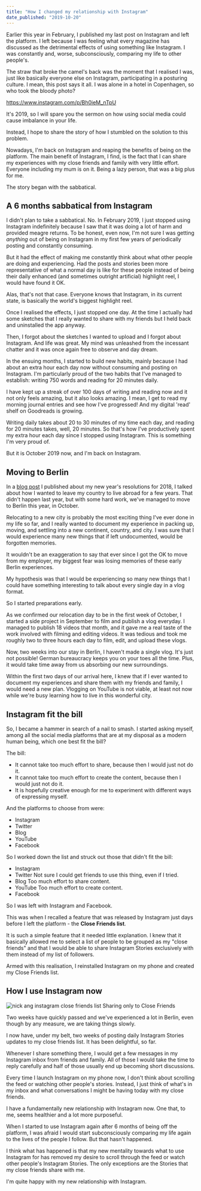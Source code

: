 ```yaml
---
title: "How I changed my relationship with Instagram"
date_published: "2019-10-20"
---
```


Earlier this year in February, I published my last post on Instagram and left the platform. I left because I was feeling what every magazine has discussed as the detrimental effects of using something like Instagram. I was constantly and, worse, subconsciously, comparing my life to other people's.

The straw that broke the camel's back was the moment that I realised I was, just like basically everyone else on Instagram, participating in a posturing culture. I mean, this post says it all. I was alone in a hotel in Copenhagen, so who took the bloody photo?

https://www.instagram.com/p/Bh0ieM_nTpU

It's 2019, so I will spare you the sermon on how using social media could cause imbalance in your life.

Instead, I hope to share the story of how I stumbled on the solution to this problem.

Nowadays, I'm back on Instagram and reaping the benefits of being on the platform. The main benefit of Instagram, I find, is the fact that I can share my experiences with my close friends and family with very little effort. Everyone including my mum is on it. Being a lazy person, that was a big plus for me.

The story began with the sabbatical.

## A 6 months sabbatical from Instagram

I didn't plan to take a sabbatical. No. In February 2019, I just stopped using Instagram indefinitely because I saw that it was doing a lot of harm and provided meagre returns. To be honest, even now, I'm not sure I was getting _anything_ out of being on Instagram in my first few years of periodically posting and constantly consuming.

But it had the effect of making me constantly think about what other people are doing and experiencing. Had the posts and stories been more representative of what a normal day is like for these people instead of being their daily enhanced (and sometimes outright artificial) highlight reel, I would have found it OK.

Alas, that's not that case. Everyone knows that Instagram, in its current state, is basically the world's biggest highlight reel.

Once I realised the effects, I just stopped one day. At the time I actually had some sketches that I really wanted to share with my friends but I held back and uninstalled the app anyway.

Then, I forgot about the sketches I wanted to upload and I forgot about Instagram. And life was great. My mind was unleashed from the incessant chatter and it was once again free to observe and day dream.

In the ensuing months, I started to build new habits, mainly because I had about an extra hour each day now without consuming and posting on Instagram. I'm particularly proud of the two habits that I've managed to establish: writing 750 words and reading for 20 minutes daily.

I have kept up a streak of over 100 days of writing and reading now and it not only feels amazing, but it also looks amazing. I mean, I get to read my morning journal entries and see how I've progressed! And my digital 'read' shelf on Goodreads is growing.

Writing daily takes about 20 to 30 minutes of my time each day, and reading for 20 minutes takes, well, 20 minutes. So that's how I've productively spent my extra hour each day since I stopped using Instagram. This is something I'm very proud of.

But it is October 2019 now, and I'm back on Instagram.

## Moving to Berlin

In a [blog post](/2017-12-31-new-years-resolution-2018/) I published about my new year's resolutions for 2018, I talked about how I wanted to leave my country to live abroad for a few years. That didn't happen last year, but with some hard work, we've managed to move to Berlin this year, in October.

Relocating to a new city is probably the most exciting thing I've ever done in my life so far, and I really wanted to document my experience in packing up, moving, and settling into a new continent, country, and city. I was sure that I would experience many new things that if left undocumented, would be forgotten memories.

It wouldn't be an exaggeration to say that ever since I got the OK to move from my employer, my biggest fear was losing memories of these early Berlin experiences.

My hypothesis was that I would be experiencing so many new things that I could have something interesting to talk about every single day in a vlog format.

So I started preparations early.

As we confirmed our relocation day to be in the first week of October, I started a side project in September to film and publish a vlog everyday. I managed to publish 18 videos that month, and it gave me a real taste of the work involved with filming and editing videos. It was tedious and took me roughly two to three hours each day to film, edit, and upload these vlogs.

Now, two weeks into our stay in Berlin, I haven't made a single vlog. It's just not possible! German bureaucracy keeps you on your toes all the time. Plus, it would take time away from us absorbing our new surroundings.

Within the first two days of our arrival here, I knew that if I ever wanted to document my experiences and share them with my friends and family, I would need a new plan. Vlogging on YouTube is not viable, at least not now while we're busy learning how to live in this wonderful city.

## Instagram fit the bill

So, I became a hammer in search of a nail to smash. I started asking myself, among all the social media platforms that are at my disposal as a modern human being, which one best fit the bill?

The bill:

- It cannot take too much effort to share, because then I would just not do it.
- It cannot take too much effort to create the content, because then I would just not do it.
- It is hopefully creative enough for me to experiment with different ways of expressing myself.

And the platforms to choose from were:

- Instagram
- Twitter
- Blog
- YouTube
- Facebook

So I worked down the list and struck out those that didn't fit the bill:

- Instagram
- Twitter Not sure I could get friends to use this thing, even if I tried.
- Blog Too much effort to share content.
- YouTube Too much effort to create content.
- Facebook

So I was left with Instagram and Facebook.

This was when I recalled a feature that was released by Instagram just days before I left the platform - the **Close Friends list**.

It is such a simple feature that it needed little explanation. I knew that it basically allowed me to select a list of people to be grouped as my "close friends" and that I would be able to share Instagram Stories exclusively with them instead of my list of followers.

Armed with this realisation, I reinstalled Instagram on my phone and created my Close Friends list.

## How I use Instagram now

![nick ang instagram close friends list](images/nick-ang-instagram-576x1024.png) Sharing only to Close Friends

Two weeks have quickly passed and we've experienced a lot in Berlin, even though by any measure, we are taking things slowly.

I now have, under my belt, two weeks of posting daily Instagram Stories updates to my close friends list. It has been delightful, so far.

Whenever I share something there, I would get a few messages in my Instagram inbox from friends and family. All of those I would take the time to reply carefully and half of those usually end up becoming short discussions.

Every time I launch Instagram on my phone now, I don't think about scrolling the feed or watching other people's stories. Instead, I just think of what's in my inbox and what conversations I might be having today with my close friends.

I have a fundamentally new relationship with Instagram now. One that, to me, seems healthier and a lot more purposeful.

When I started to use Instagram again after 6 months of being off the platform, I was afraid I would start subconsciously comparing my life again to the lives of the people I follow. But that hasn't happened.

I think what has happened is that my new mentality towards what to use Instagram for has removed my desire to scroll through the feed or watch other people's Instagram Stories. The only exceptions are the Stories that my close friends share with me.

I'm quite happy with my new relationship with Instagram.

